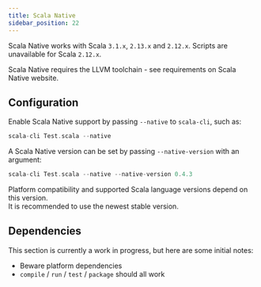 ```yaml
---
title: Scala Native
sidebar_position: 22
---
```


Scala Native works with Scala `3.1.x`, `2.13.x` and `2.12.x`. Scripts are unavailable for Scala `2.12.x`.

Scala Native requires the LLVM toolchain - see requirements on Scala Native website.
## Configuration

Enable Scala Native support by passing `--native` to `scala-cli`, such as:

```scala
scala-cli Test.scala --native
```

A Scala Native version can be set by passing `--native-version` with an argument:

```scala
scala-cli Test.scala --native --native-version 0.4.3
```

Platform compatibility and supported Scala language versions depend on this version.  
It is recommended to use the newest stable version.

## Dependencies

This section is currently a work in progress, but here are some initial notes:

- Beware platform dependencies
- `compile` / `run` / `test` / `package` should all work
